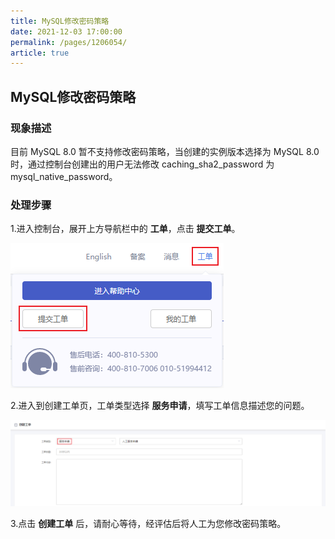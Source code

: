 ```yaml
---
title: MySQL修改密码策略
date: 2021-12-03 17:00:00
permalink: /pages/1206054/
article: true
---
```


## MySQL修改密码策略

### 现象描述

目前 MySQL 8.0 暂不支持修改密码策略，当创建的实例版本选择为 MySQL 8.0 时，通过控制台创建出的用户无法修改 caching_sha2_password 为 mysql_native_password。

### 处理步骤

1.进入控制台，展开上方导航栏中的 **工单**，点击 **提交工单**。

![job_console](./../pic/job_console.png)

2.进入到创建工单页，工单类型选择 **服务申请**，填写工单信息描述您的问题。

![job_add](./../pic/job_add.png)

3.点击 **创建工单** 后，请耐心等待，经评估后将人工为您修改密码策略。
